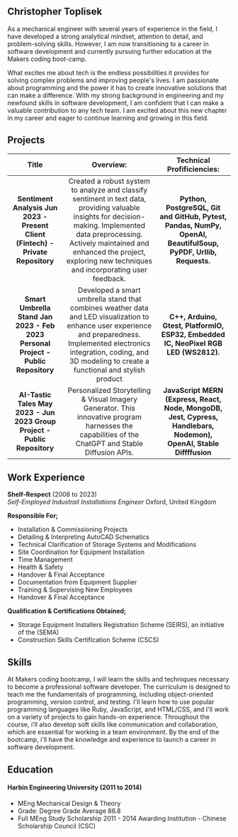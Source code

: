 ## Christopher Toplisek

As a mechanical engineer with several years of experience in the field, I have developed a strong analytical mindset, attention to detail, and problem-solving skills. However, I am now transitioning to a career in software development and currently pursuing further education at the Makers coding boot-camp.

What excites me about tech is the endless possibilities it provides for solving complex problems and improving people's lives. I am passionate about programming and the power it has to create innovative solutions that can make a difference. With my strong background in engineering and my newfound skills in software development, I am confident that I can make a valuable contribution to any tech team. I am excited about this new chapter in my career and eager to continue learning and growing in this field.

## Projects

| **Title** | **Overview:** | **Technical Profificiencies:** |
|:---:|:---:|:---:|
| **Sentiment Analysis Jun 2023 - Present Client (Fintech) - Private Repository** | Created a robust system to analyze and classify sentiment in text data, providing valuable insights for decision-making. Implemented data preprocessing. Actively maintained and enhanced the project, exploring new techniques and incorporating user feedback. | **Python, PostgreSQL, Git and GitHub, Pytest, Pandas, NumPy, OpenAI, BeautifulSoup, PyPDF, Urllib, Requests.** |
| **Smart Umbrella Stand Jan 2023 - Feb 2023 Personal Project - Public Repository** | Developed a smart umbrella stand  that combines weather data and LED visualization to enhance user experience and preparedness. Implemented electronics integration, coding, and 3D modeling to create a functional and stylish product | **C++, Arduino, Gtest, PlatformIO, ESP32, Embedded IC, NeoPixel RGB LED (WS2812).** |
| **AI-Tastic Tales May 2023 - Jun 2023 Group Project - Public Repository** | Personalized Storytelling & Visual Imagery Generator. This innovative program harnesses the capabilities of the ChatGPT and Stable Diffusion APIs. | **JavaScript MERN (Express, React, Node, MongoDB, Jest, Cypress, Handlebars, Nodemon), OpenAI, Stable Diffffusion** |

## Work Experience

**Shelf-Respect** (2008 to 2023)  
_Self-Employed Industrail Installations Engineer_
Oxford, United Kingdom

**Responsible For;**
-  Installation & Commissioning Projects
-  Detailing & Interpreting AutoCAD Schematics
-  Technical Clarification of Storage Systems and Modifications
-  Site Coordination for Equipment Installation
-  Time Management
-  Health & Safety
-  Handover & Final Acceptance
-  Documentation from Equipment Supplier
-  Training & Supervising New Employees
-  Handover & Final Acceptance

**Qualification & Certifications Obtained;**
-  Storage Equipment Installers Registration Scheme (SEIRS), an initiative of the (SEMA)
-  Construction Skills Certification Scheme (CSCS)

## Skills

At Makers coding bootcamp, I will learn the skills and techniques necessary to become a professional software developer. The curriculum is designed to teach me the fundamentals of programming, including object-oriented programming, version control, and testing. I'll learn how to use popular programming languages like Ruby, JavaScript, and HTML/CSS, and I'll work on a variety of projects to gain hands-on experience. Throughout the course, i'll also develop soft skills like communication and collaboration, which are essential for working in a team environment. By the end of the bootcamp, i'll have the knowledge and experience to launch a career in software development.

## Education


#### Harbin Engineering University (2011 to 2014)

- MEng Mechanical Design & Theory
- Grade: Degree Grade Average 86.8
- Full MEng Study Scholarship 2011 - 2014 Awarding Institution - Chinese Scholarship Council (CSC)

